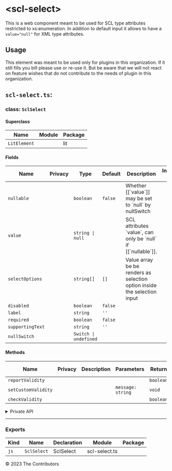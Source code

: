 # \<scl-select>

This is a web component meant to be used for SCL type attributes restricted to xs:enumeration. In addition to default input it allows to have a `value="null"` for XML type attributes.

## Usage

This element was meant to be used only for plugins in this organization. If it still fills you bill please use or re-use it. But be aware that we will not react on feature wishes that do not contribute to the needs of plugin in this organization.


## `scl-select.ts`:

### class: `SclSelect`

#### Superclass

| Name         | Module | Package |
| ------------ | ------ | ------- |
| `LitElement` |        | lit     |

#### Fields

| Name             | Privacy | Type                  | Default | Description                                                              | Inherited From |
| ---------------- | ------- | --------------------- | ------- | ------------------------------------------------------------------------ | -------------- |
| `nullable`       |         | `boolean`             | `false` | Whether \[\[\`value\`]] may be set to \`null\` by nullSwitch             |                |
| `value`          |         | `string \| null`      |         | SCL attributes \`value\`, can only be \`null\` if \[\[\`nullable\`]].    |                |
| `selectOptions`  |         | `string[]`            | `[]`    | Value array be be renders as selection option inside the selection input |                |
| `disabled`       |         | `boolean`             | `false` |                                                                          |                |
| `label`          |         | `string`              | `''`    |                                                                          |                |
| `required`       |         | `boolean`             | `false` |                                                                          |                |
| `supportingText` |         | `string`              | `''`    |                                                                          |                |
| `nullSwitch`     |         | `Switch \| undefined` |         |                                                                          |                |

#### Methods

| Name                | Privacy | Description | Parameters        | Return    | Inherited From |
| ------------------- | ------- | ----------- | ----------------- | --------- | -------------- |
| `reportValidity`    |         |             |                   | `boolean` |                |
| `setCustomValidity` |         |             | `message: string` | `void`    |                |
| `checkValidity`     |         |             |                   | `boolean` |                |

<details><summary>Private API</summary>

#### Fields

| Name          | Privacy | Type                  | Default | Description | Inherited From |
| ------------- | ------- | --------------------- | ------- | ----------- | -------------- |
| `selectValue` | private | `string`              | `''`    |             |                |
| `isNull`      | private | `boolean`             | `false` |             |                |
| `parkedValue` | private | `string \| null`      | `null`  |             |                |
| `null`        | private | `boolean`             |         |             |                |
| `selectInput` | private | `Select \| undefined` |         |             |                |

#### Methods

| Name                 | Privacy | Description | Parameters             | Return           | Inherited From |
| -------------------- | ------- | ----------- | ---------------------- | ---------------- | -------------- |
| `renderNullSwitch`   | private |             |                        | `TemplateResult` |                |
| `renderSelectOption` | private |             | `selectOption: string` | `TemplateResult` |                |

</details>

<hr/>

### Exports

| Kind | Name        | Declaration | Module        | Package |
| ---- | ----------- | ----------- | ------------- | ------- |
| `js` | `SclSelect` | SclSelect   | scl-select.ts |         |


&copy; 2023 The Contributors
